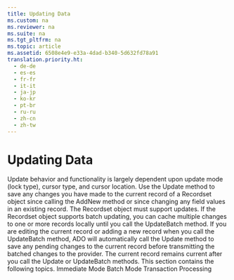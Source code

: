 ```yaml
---
title: Updating Data
ms.custom: na
ms.reviewer: na
ms.suite: na
ms.tgt_pltfrm: na
ms.topic: article
ms.assetid: 6508e4e9-e33a-4dad-b340-5d632fd78a91
translation.priority.ht: 
  - de-de
  - es-es
  - fr-fr
  - it-it
  - ja-jp
  - ko-kr
  - pt-br
  - ru-ru
  - zh-cn
  - zh-tw
---
```

# Updating Data
<?xml version="1.0" encoding="utf-8"?>
<developerConceptualDocument xmlns="http://ddue.schemas.microsoft.com/authoring/2003/5" xmlns:xlink="http://www.w3.org/1999/xlink" xmlns:xsi="http://www.w3.org/2001/XMLSchema-instance" xsi:schemaLocation="http://ddue.schemas.microsoft.com/authoring/2003/5 http://dduestorage.blob.core.windows.net/ddueschema/developer.xsd">
  <introduction>
    <para>Update behavior and functionality is largely dependent upon update mode (lock type), cursor type, and cursor location.</para>
    <para>Use the <legacyBold>Update</legacyBold> method to save any changes you have made to the current record of a <legacyBold>Recordset</legacyBold> object since calling the <legacyBold>AddNew</legacyBold> method or since changing any field values in an existing record. The <legacyBold>Recordset</legacyBold> object must support updates.</para>
    <para>If the <legacyBold>Recordset</legacyBold> object supports batch updating, you can cache multiple changes to one or more records locally until you call the <legacyBold>UpdateBatch</legacyBold> method. If you are editing the current record or adding a new record when you call the <legacyBold>UpdateBatch</legacyBold> method, ADO will automatically call the <legacyBold>Update</legacyBold> method to save any pending changes to the current record before transmitting the batched changes to the provider.</para>
    <para>The current record remains current after you call the <legacyBold>Update</legacyBold> or <legacyBold>UpdateBatch</legacyBold> methods.</para>
    <para>This section contains the following topics.  </para>
    <list class="bullet">
      <listItem>
        <para>             <legacyLink xlink:href="31fc53d0-97de-4315-a87b-3bf5cdd1f432">Immediate Mode</legacyLink>           </para>
      </listItem>
      <listItem>
        <para>             <legacyLink xlink:href="0cb548e0-fcb4-4c49-98c8-be287911f826">Batch Mode</legacyLink>           </para>
      </listItem>
      <listItem>
        <para>             <legacyLink xlink:href="74ab6706-e2dc-42cb-af77-dbc58a9cf4ce">Transaction Processing</legacyLink>           </para>
      </listItem>
    </list>
  </introduction>
  <relatedTopics />
</developerConceptualDocument>
